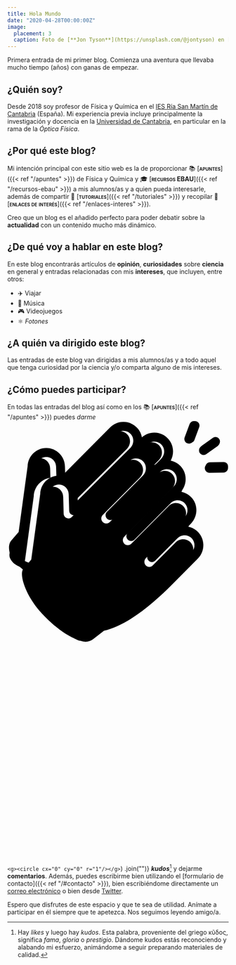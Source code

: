 ```yaml
---
title: Hola Mundo
date: "2020-04-28T00:00:00Z"
image:
  placement: 3
  caption: Foto de [**Jon Tyson**](https://unsplash.com/@jontyson) en [Unsplash](https://unsplash.com)
---
```


Primera entrada de mi primer blog. Comienza una aventura que llevaba mucho tiempo (años) con ganas de empezar.

## ¿Quién soy?

Desde 2018 soy profesor de Física y Química en el [IES Ría San Martín de Cantabria](http://portaleducativo.educantabria.es/web/iesriasanmartin) (España). Mi experiencia previa incluye principalmente la investigación y docencia en la [Universidad de Cantabria](https://web.unican.es), en particular en la rama de la _Óptica Física_.


## ¿Por qué este blog?

Mi intención principal con este sitio web es la de proporcionar 📚 [<span style="font-variant:small-caps;">**apuntes**</span>]({{< ref "/apuntes" >}}) de Física y Química y 🎓 [<span style="font-variant:small-caps;">**recursos EBAU**</span>]({{< ref "/recursos-ebau" >}}) a mis alumnos/as y a quien pueda interesarle, además de compartir 👐 [<span style="font-variant:small-caps;">**tutoriales**</span>]({{< ref "/tutoriales" >}}) y recopilar 🔗 [<span style="font-variant:small-caps;">**enlaces de interés**</span>]({{< ref "/enlaces-interes" >}}).

Creo que un blog es el añadido perfecto para poder debatir sobre la **actualidad** con un contenido mucho más dinámico.

## ¿De qué voy a hablar en este blog?
En este blog encontrarás artículos de **opinión**, **curiosidades** sobre **ciencia** en general y entradas relacionadas con mis **intereses**, que incluyen, entre otros:

- ✈️ Viajar
- 🎸 Música
- 🎮 Videojuegos
- ⚛️ _Fotones_

## ¿A quién va dirigido este blog?

Las entradas de este blog van dirigidas a mis alumnos/as y a todo aquel que tenga curiosidad por la ciencia y/o comparta alguno de mis intereses.

## ¿Cómo puedes participar?

En todas las entradas del blog así como en los 📚 [<span style="font-variant:small-caps;">**apuntes**</span>]({{< ref "/apuntes" >}}) puedes *darme* <svg xmlns="http://www.w3.org/2000/svg" viewBox="0 0 60 60">
          <g class="flat">
            <path d="M57.0443547 6.86206897C57.6058817 6.46227795 57.7389459 5.67962382 57.3416215 5.11431557 56.9442971 4.54900731 56.1672933 4.41483804 55.6055588 4.81504702L52.4950525 7.030721C51.9335255 7.43051202 51.8004613 8.21316614 52.1977857 8.7784744 52.4404567 9.12371996 52.8251182 9.30825496 53.2153846 9.30825496 53.4640757 9.30825496 53.7152578 9.23343783 53.9338485 9.07753396L57.0443547 6.86206897zM48.8035059 6.1414838C48.94778 6.19623824 49.0959982 6.22215256 49.2415177 6.22215256 49.7455426 6.22215256 50.2198824 5.91201672 50.4075424 5.40898642L51.7485642 1.81818182C51.9906124 1.17011494 51.664906.447021944 51.0209664.203343783 50.3772345-.0405433647 49.6587706.287774295 49.4167224.93584117L48.0757006 4.52664577C47.83386 5.17471264 48.1595664 5.89780564 48.8035059 6.1414838zM58.5931726 11.6219436C58.5846615 11.6219436 58.5761504 11.6219436 58.5674317 11.6219436L54.7579749 11.6541275C54.0702341 11.6681296 53.5240687 12.1985371 53.5379772 12.8909091 53.551678 13.5745037 54.1065621 14.1297806 54.7828855 14.1297806 54.7913966 14.1297806 54.7999077 14.1297806 54.8086265 14.1297806L58.6180833 14.0643678C59.305824 14.0501567 59.8519894 13.4934169 59.838081 12.8010449 59.8243801 12.1174504 59.269496 11.6219436 58.5931726 11.6219436z"/>
            <path d="M37.1910045 6.68944619C37.7313574 6.14566353 38.4431784 5.8737722 39.155207 5.8737722 39.967916 5.8737722 40.7808327 6.22800418 41.3380002 6.93667712 42.2214969 8.06039707 42.0666359 9.69111808 41.0600392 10.7042842L39.777765 11.9949843C39.5801407 12.1276907 39.3877061 12.2695925 39.2075193 12.430303 39.0619998 11.5985371 38.7167801 10.7954023 38.1668781 10.0961338 37.4907623 9.23636364 36.588375 8.62424242 35.5772114 8.31410658L37.1910045 6.68944619zM28.5289586 3.66394984C29.0691039 3.12016719 29.7811325 2.84827586 30.4931611 2.84827586 31.3060777 2.84848485 32.1187868 3.20271682 32.6759543 3.91138976 33.559451 5.03510972 33.40459 6.66562173 32.3979933 7.67878788L17.6760235 22.3467085 17.6276554 20.6499478C17.6149925 19.014629 16.8595779 17.554441 15.6854573 16.5945664L28.5289586 3.66394984zM.624996757 36.9889537C.491717597 36.554099.508245877 35.7327064.906400646 35.2666667L3.45579518 32.2829676C3.45662553 32.2819923 4.33763118 25.8376176 6.09881213 12.9498433 6.09881213 11.4271682 7.33624726 10.1814002 8.84873717 10.1814002 10.3612271 10.1814002 11.5988698 11.4271682 11.5988698 12.9498433L11.6704878 15.4649948C9.18191673 15.8089864 7.24428555 17.9170324 7.14921001 20.492581L4.62804751 38.9475444 3.8946373 39.8060606C3.04504924 39.4926018 2.3776139 39.1458968 1.89233128 38.7659456 1.16440735 38.1960189.758275917 37.4238085.624996757 36.9889537z"/>
            <path d="M49.6070811,36.8942529 L42.4182909,44.1316614 C36.2784454,50.3128527 29.8604313,55.2743992 24.2225349,56.5113898 C24.0512744,56.5492163 23.8901857,56.6217346 23.7511014,56.7293626 L20.5013032,59.2417973 C20.2908084,59.4045977 20.1673015,59.6181154 19.5026647,59.6181154 C18.8380279,59.6181154 13.0160695,55.8303982 10.3595306,53.2846814 C7.96626306,50.9912532 3.77432047,43.9549368 4.44453927,43.0079415 L6.99372621,40.0244514 C6.99469496,40.0233368 7.87570061,33.578962 9.63674317,20.6913271 C9.63674317,19.168652 10.8743859,17.922675 12.3868758,17.922675 C13.8993657,17.922675 15.1368008,19.168652 15.1368008,20.6913271 L15.2667512,25.2522466 C15.2883404,26.0100313 15.907577,26.5034483 16.5519317,26.5034483 C16.8662207,26.5034483 17.1867374,26.3857889 17.4464306,26.1245559 L32.0670972,11.4054336 C32.6074501,10.861442 33.3190635,10.5897597 34.0312997,10.5897597 C34.8440088,10.5897597 35.6569254,10.9439916 36.214093,11.6526646 C37.0975897,12.7763845 36.942521,14.4071055 35.9359243,15.4202717 L25.8641449,25.5598746 C25.3412294,26.0865204 25.3412294,26.9398119 25.8641449,27.4660397 C26.1288202,27.7324974 26.4757006,27.8658307 26.822581,27.8658307 C27.1694614,27.8658307 27.5165494,27.7324974 27.7810172,27.4660397 L40.7291431,14.43093 C41.2692884,13.8869383 41.9811094,13.615256 42.6933456,13.615256 C43.5060547,13.615465 44.3189713,13.969697 44.8761389,14.6783699 C45.7596356,15.8018809 45.6045669,17.4326019 44.5979702,18.445768 L31.7106677,31.4198537 C31.1806943,31.953605 31.1806943,32.8183908 31.7106677,33.3521421 C31.9718141,33.615047 32.31392,33.7464995 32.656441,33.7464995 C32.9985469,33.7464995 33.3408603,33.615047 33.6020067,33.3521421 L43.7346096,23.1515152 C44.2749625,22.6075235 44.9867835,22.3358412 45.6988121,22.3358412 C46.5115212,22.3358412 47.3244378,22.6900731 47.8816054,23.3989551 C48.7651021,24.522466 48.6100334,26.153187 47.6034367,27.1663532 L37.5667397,37.2708464 C37.0245185,37.8165099 37.0245185,38.7017764 37.5667397,39.2474399 C37.8334909,39.5161964 38.161896,39.6422153 38.4900934,39.6422153 C38.8184984,39.6422153 39.1469035,39.5161964 39.3972552,39.2639498 L45.6195133,32.999791 C46.1802099,32.4353187 46.93085,32.1368861 47.678999,32.1368861 C48.2741552,32.1368861 48.8676508,32.3258098 49.361919,32.7197492 C50.682182,33.7717868 50.7639719,35.7297806 49.6070811,36.8942529 Z"/>
          </g>
          <g class="outline">
            <path d="M57.1428763 6.63333333C57.6856856 6.24686869 57.8143144 5.49030303 57.4302341 4.94383838 57.0461538 4.39737374 56.2950502 4.26767677 55.7520401 4.65454545L52.7452174 6.79636364C52.202408 7.18282828 52.0737793 7.93939394 52.4578595 8.48585859 52.6924415 8.81959596 53.0642809 8.9979798 53.4415385 8.9979798 53.6819398 8.9979798 53.9247492 8.92565657 54.1360535 8.77494949L57.1428763 6.63333333zM49.1767224 5.93676768C49.3161873 5.98969697 49.4594649 6.01474747 49.6001338 6.01474747 50.0873579 6.01474747 50.5458863 5.71494949 50.727291 5.22868687L52.023612 1.75757576C52.257592 1.13111111 51.9427425.432121212 51.3202676.196565657 50.6979933-.0391919192 50.0034783.278181818 49.7694983.904646465L48.4731773 4.37575758C48.239398 5.00222222 48.5542475 5.70121212 49.1767224 5.93676768zM58.6400669 11.2345455C58.6318395 11.2345455 58.623612 11.2345455 58.6151839 11.2345455L54.932709 11.2656566C54.267893 11.2791919 53.7399331 11.7919192 53.7533779 12.4612121 53.7666221 13.1220202 54.30301 13.6587879 54.9567893 13.6587879 54.9650167 13.6587879 54.9732441 13.6587879 54.9816722 13.6587879L58.6641472 13.5955556C59.3289632 13.5818182 59.8569231 13.0436364 59.8434783 12.3743434 59.8302341 11.7135354 59.2938462 11.2345455 58.6400669 11.2345455zM51.2107023 29.7280808C50.5940468 29.2365657 49.8640134 28.9020202 49.0922408 28.7448485 49.1432107 28.6519192 49.1907692 28.5573737 49.2357191 28.4614141L49.7189298 27.9749495C51.5799331 26.1012121 51.7753846 23.1519192 50.1732441 21.1141414 49.4169231 20.1523232 48.3670234 19.5131313 47.2009365 19.2745455 47.284214 19.120202 47.3580602 18.9624242 47.4250836 18.8022222 48.6925084 16.9539394 48.6718395 14.469899 47.2681605 12.6844444 46.5116388 11.7220202 45.4613378 11.0808081 44.2946488 10.8426263 45.2578595 9.05959596 45.1348495 6.83737374 43.8481605 5.20121212 42.8753177 3.96383838 41.4182609 3.25393939 39.8502341 3.25393939 38.5946488 3.25393939 37.4101003 3.70565657 36.480602 4.53272727 36.3399331 3.72888889 36.0064214 2.95252525 35.4748495 2.27636364 34.501806 1.0389899 33.0447492.329292929 31.4767224.329090909 30.1141806.329090909 28.8351171.861414141 27.8753177 1.82767677L15.6666221 14.1185859 15.6200669 12.4781818C15.5985953 9.68424242 13.3340468 7.41777778 10.5537793 7.41777778 7.8238796 7.41777778 5.59143813 9.60262626 5.49110368 12.3264646L3.05377926 30.1660606 1.05050167 32.510303C-.150100334 33.9157576.751318148 36.4103164 1.05050167 37.002855 1.3496852 37.5953936 1.66593319 37.9666982 2.51271962 38.8651283 2.8050341 39.1752704 3.3712736 39.6680391 4.21143813 40.3434343 3.2935786 41.7335354 4.72327715 47.298456 9.51045561 52.4226263 15.4436869 58.7735254 20.1888963 59.9262626 21.1316388 59.9262626 21.9056187 59.9262626 22.6703679 59.6646465 23.2846154 59.189899L26.2031438 56.9337374C29.0107023 56.2660606 32.1060201 54.7492929 35.4086288 52.4226263 38.2924415 50.3907071 41.4210702 47.6832323 44.7070234 44.3749495L51.656388 37.3787879C52.681204 36.3470707 53.220602 34.9165657 53.1363211 33.4541414 53.0520401 31.9941414 52.350301 30.6361616 51.2107023 29.7280808zM37.9513043 6.46646465C38.4736455 5.94080808 39.1617391 5.6779798 39.8500334 5.6779798 40.6356522 5.6779798 41.4214716 6.02040404 41.9600669 6.70545455 42.8141137 7.79171717 42.6644147 9.36808081 41.6913712 10.3474747L40.4518395 11.5951515C40.2608027 11.7234343 40.0747826 11.8606061 39.900602 12.0159596 39.7599331 11.2119192 39.4262207 10.4355556 38.8946488 9.75959596 38.2410702 8.92848485 37.3687625 8.33676768 36.3913043 8.0369697L37.9513043 6.46646465zM29.5779933 3.54181818C30.1001338 3.01616162 30.7884281 2.75333333 31.4767224 2.75333333 32.2625418 2.75353535 33.0481605 3.0959596 33.5867559 3.7810101 34.4408027 4.86727273 34.2911037 6.44343434 33.3180602 7.42282828L19.0868227 21.6018182 19.0400669 19.9616162C19.0278261 18.3808081 18.297592 16.9692929 17.1626087 16.0414141L29.5779933 3.54181818zM2.60416353 35.7559886C2.47532701 35.335629 2.49130435 34.5416162 2.87618729 34.0911111L5.34060201 31.2068687C5.34140468 31.2059259 6.19304348 24.9763636 7.89551839 12.5181818 7.89551839 11.0462626 9.09170569 9.8420202 10.5537793 9.8420202 12.0158528 9.8420202 13.2122408 11.0462626 13.2122408 12.5181818L13.2814716 14.9494949C10.8758528 15.2820202 9.00280936 17.319798 8.91090301 19.8094949L6.47377926 37.6492929 5.76481605 38.4791919C4.9435476 38.1761817 4.2983601 37.8410335 3.82925357 37.4737474 3.12559377 36.9228183 2.73300005 36.1763482 2.60416353 35.7559886zM49.9535117 35.6644444L43.0043478 42.6606061C37.0691639 48.6357576 30.8650836 53.4319192 25.4151171 54.6276768 25.2495652 54.6642424 25.0938462 54.7343434 24.959398 54.8383838L21.8179264 57.2670707C21.6144482 57.4244444 21.4950582 57.6308449 20.8525759 57.6308449 20.2100936 57.6308449 14.5822005 53.9693849 12.0142129 51.5085254 9.70072096 49.2915447 5.64850979 42.4897722 6.29638796 41.5743434L8.76060201 38.690303C8.76153846 38.6892256 9.61317726 32.4596633 11.3155184 20.0016162 11.3155184 18.529697 12.5119064 17.3252525 13.9739799 17.3252525 15.4360535 17.3252525 16.6322408 18.529697 16.6322408 20.0016162L16.7578595 24.4105051C16.7787291 25.1430303 17.3773244 25.62 18.0002007 25.62 18.3040134 25.62 18.6138462 25.5062626 18.8648829 25.2537374L32.998194 11.0252525C33.5205351 10.4993939 34.2084281 10.2367677 34.8969231 10.2367677 35.6825418 10.2367677 36.4683612 10.5791919 37.0069565 11.2642424 37.8610033 12.3505051 37.7111037 13.9268687 36.7380602 14.9062626L27.0020067 24.7078788C26.4965217 25.2169697 26.4965217 26.0418182 27.0020067 26.5505051 27.2578595 26.8080808 27.5931773 26.9369697 27.928495 26.9369697 28.2638127 26.9369697 28.5993311 26.8080808 28.8549833 26.5505051L41.371505 13.949899C41.8936455 13.4240404 42.5817391 13.1614141 43.2702341 13.1614141 44.0558528 13.1616162 44.8416722 13.5040404 45.3802676 14.1890909 46.2343144 15.2751515 46.0844147 16.8515152 45.1113712 17.8309091L32.6536455 30.3725253C32.1413378 30.8884848 32.1413378 31.7244444 32.6536455 32.240404 32.906087 32.4945455 33.2367893 32.6216162 33.567893 32.6216162 33.8985953 32.6216162 34.2294983 32.4945455 34.4819398 32.240404L44.2767893 22.379798C44.7991304 21.8539394 45.4872241 21.5913131 46.1755184 21.5913131 46.9611371 21.5913131 47.7469565 21.9337374 48.2855518 22.6189899 49.1395987 23.7050505 48.989699 25.2814141 48.0166555 26.2608081L38.3145151 36.0284848C37.7903679 36.5559596 37.7903679 37.4117172 38.3145151 37.9391919 38.5723746 38.1989899 38.8898328 38.3208081 39.2070903 38.3208081 39.5245485 38.3208081 39.8420067 38.1989899 40.0840134 37.9551515L46.0988629 31.899798C46.6408696 31.3541414 47.3664883 31.0656566 48.089699 31.0656566 48.6650167 31.0656566 49.2387291 31.2482828 49.7165217 31.6290909 50.9927759 32.6460606 51.0718395 34.5387879 49.9535117 35.6644444z"/>
          </g>
        </svg>
        <svg xmlns="http://www.w3.org/2000/svg" viewBox="-10 -10 20 20">
          <g class="sparkle">
          ${arrayOfSize(5)
            .map(s => `<g><circle cx="0" cy="0" r="1"/></g>`)
            .join("")}
          </g>
        </svg> ***kudos***[^1] y dejarme __comentarios__. Además, puedes escribirme bien utilizando el [formulario de contacto]({{< ref "/#contacto" >}}), bien escribiéndome directamente un [correo electrónico](mailto:rodri.alcaraz@gmail.com) o bien desde [Twitter](https://twitter.com/alcarazr).

[^1]: Hay *likes* y luego hay *kudos*. Esta palabra, proveniente del griego κῦδος, significa *fama*, *gloria* o *prestigio*. Dándome kudos estás reconociendo y alabando mi esfuerzo, animándome a seguir preparando materiales de calidad.

Espero que disfrutes de este espacio y que te sea de utilidad. Anímate a participar en él siempre que te apetezca. Nos seguimos leyendo amigo/a.